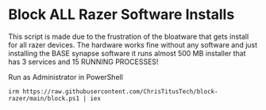 # Block ALL Razer Software Installs

This script is made due to the frustration of the bloatware that gets install for all razer devices. The hardware works fine without any software and just installing the BASE synapse software it runs almost 500 MB installer that has 3 services and 15 RUNNING PROCESSES! 

Run as Administrator in PowerShell

```
irm https://raw.githubusercontent.com/ChrisTitusTech/block-razer/main/block.ps1 | iex
```
